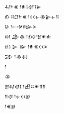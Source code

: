 <div class='block'>
<div class='line'>𒄷𒈨𒌍 𒁹𒀭𒋙𒋼𒀀𒅕</div>
<div class='line'>𒁓 𒍝𒆸𒈨𒌍 𒁹𒌋𒌋𒉡𒆠𒉌𒉡𒀀</div>
<div class='line'>𒄩 𒁹𒀸𒋩𒈗𒉽</div>
<div class='line'>𒊭 𒂁𒁲 𒁹𒋳𒈠𒀭𒉺</div>
<div class='line'>𒆗 𒉌 𒅔 𒁹𒀭𒌍𒌋𒌋𒉽</div>
<div class='line'>𒁉 𒁹𒁲𒈬</div>
<div class='line'>𒁹</div>
<div class='line'>𒆠</div>
<div class='line'>𒇡𒄷𒋼𒋙 𒁹𒌷𒇹𒀭𒀀𒀀</div>
<div class='line'>𒀀𒋼 𒁹𒉡𒌋𒌋𒂊</div>
<div class='line'>𒁹𒌍𒂊</div>
</div>